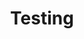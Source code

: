 ---
title: Testing
weight: 4
links:
- title: "How I Write Tests"
  link: "https://blog.nelhage.com/2016/12/how-i-test/"
- title: "Don’t be lazy, use @Rules"
  link: "https://ncorti.com/blog/junit-rules"
- title: "JUnit Pioneer - JUnit 5 Extension Pack"
  link: "https://junit-pioneer.org/docs/"
- title: "Consumer Driven Contract Testing"
  link: "https://github.com/christian-draeger/pact-example"
- title: "ArchUnit - Java architecture testing"
  link: "https://www.archunit.org/getting-started"
---